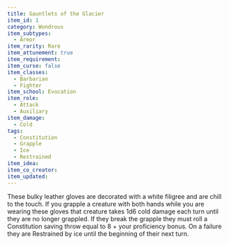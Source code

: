 ```yaml
---
title: Gauntlets of the Glacier
item_id: 1
category: Wondrous
item_subtypes:
  - Armor
item_rarity: Rare
item_attunement: true
item_requirement:
item_curse: false
item_classes:
  - Barbarian
  - Fighter
item_school: Evocation
item_role:
  - Attack
  - Auxiliary
item_damage:
  - Cold
tags:
  - Constitution
  - Grapple
  - Ice
  - Restrained
item_idea:
item_co_creator:
item_updated:
---
```


These bulky leather gloves are decorated with a white filigree and are chill to the touch. If you grapple a creature with both hands while you are wearing these gloves that creature takes 1d6 cold damage each turn until they are no longer grappled. If they break the grapple they must roll a Constitution saving throw equal to 8 + your proficiency bonus. On a failure they are Restrained by ice until the beginning of their next turn.
